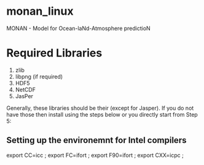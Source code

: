 # monan_linux
MONAN - Model for Ocean-laNd-Atmosphere predictioN

# Required Libraries
1. zlib
2. libpng (if required)
3. HDF5
4. NetCDF
5. JasPer

Generally, these libraries should be their (except for Jasper). If you do not have those then install using the steps below or you directly start from Step 5:

## Setting up the environemnt for Intel compilers

 export CC=icc ;
 export FC=ifort ;
 export F90=ifort ;
 export CXX=icpc ;

